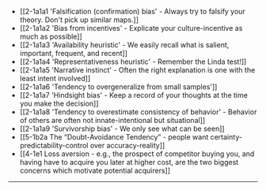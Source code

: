 - [[2-1a1a1 'Falsification (confirmation) bias' - Always try to falsify your theory. Don't pick up similar maps.]]
- [[2-1a1a2 'Bias from incentives' - Explicate your culture-incentive as much as possible]]
- [[2-1a1a3 'Availability heuristic' - We easily recall what is salient, important, frequent, and recent]]
- [[2-1a1a4 'Representativeness heuristic' - Remember the Linda test!]]
- [[2-1a1a5 'Narrative instinct' - Often the right explanation is one with the least intent involved]]
- [[2-1a1a6 'Tendency to overgeneralize from small samples']]
- [[2-1a1a7 'Hindsight bias' - Keep a record of your thoughts at the time you make the decision]]
- [[2-1a1a8 'Tendency to overestimate consistency of behavior' - Behavior of others are often not innate-intentional but situational]]
- [[2-1a1a9 'Survivorship bias' - We only see what can be seen]]
- [[5-1b2a The “Doubt-Avoidance Tendency” - people want certainty-predictability-control over accuracy-reality]]
- [[4-1e1 Loss aversion - e.g., the prospect of competitor buying you, and having have to acquire you later at higher cost, are the two biggest concerns which motivate potential acquirers]]
---
